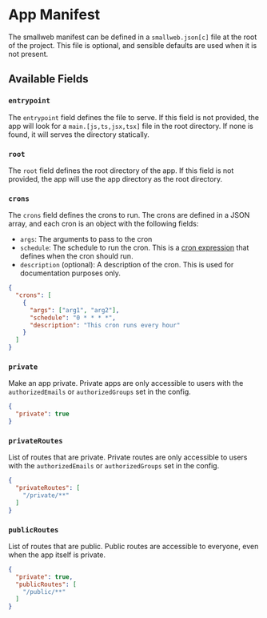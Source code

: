 # App Manifest

The smallweb manifest can be defined in a `smallweb.json[c]` file at the root of the project. This file is optional, and sensible defaults are used when it is not present.

## Available Fields

### `entrypoint`

The `entrypoint` field defines the file to serve. If this field is not provided, the app will look for a `main.[js,ts,jsx,tsx]` file in the root directory. If none is found, it will serves the directory statically.

### `root`

The `root` field defines the root directory of the app. If this field is not provided, the app will use the app directory as the root directory.

### `crons`

The `crons` field defines the crons to run. The crons are defined in a JSON array, and each cron is an object with the following fields:

- `args`: The arguments to pass to the cron
- `schedule`: The schedule to run the cron. This is a [cron expression](https://crontab.guru/) that defines when the cron should run.
- `description` (optional): A description of the cron. This is used for documentation purposes only.

```json
{
  "crons": [
    {
      "args": ["arg1", "arg2"],
      "schedule": "0 * * * *",
      "description": "This cron runs every hour"
    }
  ]
}
```

### `private`

Make an app private. Private apps are only accessible to users with the `authorizedEmails` or `authorizedGroups` set in the config.

```json
{
  "private": true
}
```

### `privateRoutes`

List of routes that are private. Private routes are only accessible to users with the `authorizedEmails` or `authorizedGroups` set in the config.

```json
{
  "privateRoutes": [
    "/private/**"
  ]
}
```

### `publicRoutes`

List of routes that are public. Public routes are accessible to everyone, even when the app itself is private.

```json
{
  "private": true,
  "publicRoutes": [
    "/public/**"
  ]
}
```
